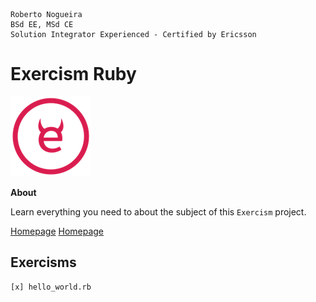 ```
Roberto Nogueira  
BSd EE, MSd CE
Solution Integrator Experienced - Certified by Ericsson
```
# Exercism Ruby

![tutorial image](images/exercism.png)

**About**

Learn everything you need to about the subject of this `Exercism` project.

[Homepage](https://exercism.io)
[Homepage](https://exercism.io/enogrob)

## Exercisms
```
[x] hello_world.rb
```
